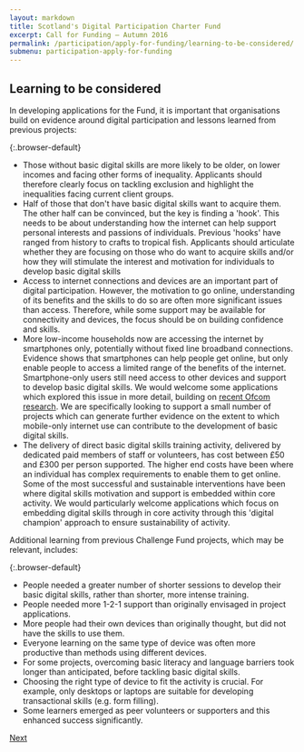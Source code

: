 ```yaml
---
layout: markdown
title: Scotland's Digital Participation Charter Fund
excerpt: Call for Funding – Autumn 2016
permalink: /participation/apply-for-funding/learning-to-be-considered/
submenu: participation-apply-for-funding
---
```


## Learning to be considered

In developing applications for the Fund, it is important that organisations build on evidence around digital participation and lessons learned from previous projects:

{:.browser-default}
* Those without basic digital skills are more likely to be older, on lower incomes and facing other forms of inequality. Applicants should therefore clearly focus on tackling exclusion and highlight the inequalities facing current client groups.
* Half of those that don't have basic digital skills want to acquire them. The other half can be convinced, but the key is finding a &#39;hook&#39;. This needs to be about understanding how the internet can help support personal interests and passions of individuals. Previous &#39;hooks&#39; have ranged from history to crafts to tropical fish. Applicants should articulate whether they are focusing on those who do want to acquire skills and/or how they will stimulate the interest and motivation for individuals to develop basic digital skills
* Access to internet connections and devices are an important part of digital participation. However, the motivation to go online, understanding of its benefits and the skills to do so are often more significant issues than access. Therefore, while some support may be available for connectivity and devices, the focus should be on building confidence and skills.
* More low-income households now are accessing the internet by smartphones only, potentially without fixed line broadband connections. Evidence shows that smartphones can help people get online, but only enable people to access a limited range of the benefits of the internet. Smartphone-only users still need access to other devices and support to develop basic digital skills. We would welcome some applications which explored this issue in more detail, building on [recent Ofcom research](https://www.ofcom.org.uk/research-and-data/telecoms-research/smartphone-by-default-2016).  We are specifically looking to support a small number of projects which can generate further evidence on the extent to which mobile-only internet use can contribute to the development of basic digital skills.
* The delivery of direct basic digital skills training activity, delivered by dedicated paid members of staff or volunteers, has cost between £50 and £300 per person supported. The higher end costs have been where an individual has complex requirements to enable them to get online.  Some of the most successful and sustainable interventions have been where digital skills motivation and support is embedded within core activity. We would particularly welcome applications which focus on embedding digital skills through in core activity through this &#39;digital champion&#39; approach to ensure sustainability of activity.

Additional learning from previous Challenge Fund projects, which may be relevant, includes:

{:.browser-default}
* People needed a greater number of shorter sessions to develop their basic digital skills, rather than shorter, more intense training.
* People needed more 1-2-1 support than originally envisaged in project applications.
* More people had their own devices than originally thought, but did not have the skills to use them.
* Everyone learning on the same type of device was often more productive than methods using different devices.
* For some projects, overcoming basic literacy and language barriers took longer than anticipated, before tackling basic digital skills.
* Choosing the right type of device to fit the activity is crucial. For example, only desktops or laptops are suitable for developing transactional skills (e.g. form filling).
* Some learners emerged as peer volunteers or supporters and this enhanced success significantly.

<div class="section headingless">
    <a href="/participation/apply-for-funding/funding-criteria/" class="btn right">
        <i class="fa fa-pull-right fa-chevron-right"></i>
        Next
    </a>
</div>